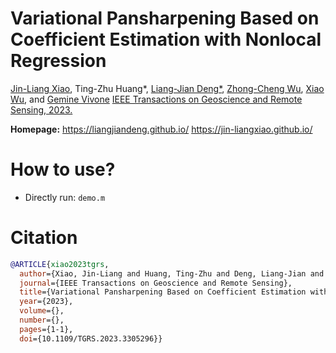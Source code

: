 # Variational Pansharpening Based on Coefficient Estimation with Nonlocal Regression
[Jin-Liang Xiao](https://jin-liangxiao.github.io/), Ting-Zhu Huang*, [Liang-Jian Deng*](https://liangjiandeng.github.io/), [Zhong-Cheng Wu](https://zhongchengwu.github.io/), [Xiao Wu](https://xiaoxiao-woo.github.io/), and [Gemine Vivone](https://sites.google.com/site/vivonegemine/home-page)
[IEEE Transactions on Geoscience and Remote Sensing, 2023.](https://ieeexplore.ieee.org/document/10218368)

**Homepage:**  https://liangjiandeng.github.io/   https://jin-liangxiao.github.io/ 

# How to use?
- Directly run: ``demo.m`` 

 
# Citation
```bibtex
@ARTICLE{xiao2023tgrs,
  author={Xiao, Jin-Liang and Huang, Ting-Zhu and Deng, Liang-Jian and Wu, Zhong-Cheng and Wu, Xiao and Vivone, Gemine},
  journal={IEEE Transactions on Geoscience and Remote Sensing}, 
  title={Variational Pansharpening Based on Coefficient Estimation with Nonlocal Regression}, 
  year={2023},
  volume={},
  number={},
  pages={1-1},
  doi={10.1109/TGRS.2023.3305296}}
```
